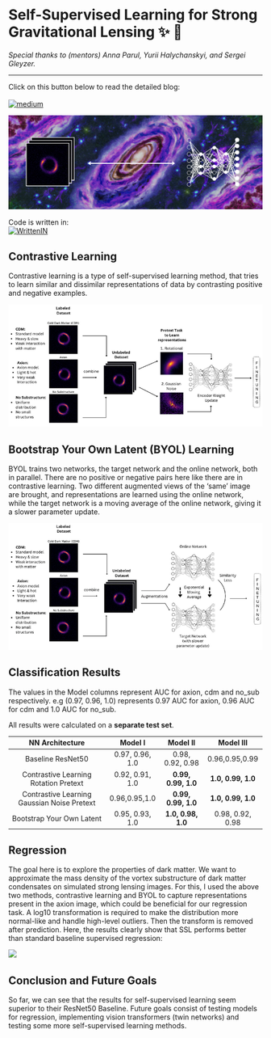 
# Self-Supervised Learning for Strong Gravitational Lensing  :sparkles: :milky_way:
*Special thanks to (mentors) Anna Parul, Yurii Halychanskyi, and Sergei Gleyzer.*
<hr> 

Click on this button below to read the detailed blog: <br><br> [![medium](https://img.shields.io/badge/medium-000?style=for-the-badge&logo=medium&logoColor=white)](https://yaashwardhan.medium.com/self-supervised-learning-for-strong-gravitational-lensing-part1-5a049e976b51)

<img src="header.png">

Code is written in: <br>[![WrittenIN](https://skillicons.dev/icons?i=python,tensorflow)](https://skillicons.dev)

## Contrastive Learning

Contrastive learning is a type of self-supervised learning method, that tries to learn similar and dissimilar representations of data by contrasting positive and negative examples.

<img src="contrastive.png">

## Bootstrap Your Own Latent (BYOL) Learning

BYOL trains two networks, the target network and the online network, both in parallel. There are no positive or negative pairs here like there are in contrastive learning. Two different augmented views of the ‘same’ image are brought, and representations are learned using the online network, while the target network is a moving average of the online network, giving it a slower parameter update.

<img src="byol.png">

## Classification Results
The values in the Model columns represent AUC for axion, cdm and no_sub respectively.
e.g (0.97, 0.96, 1.0) represents 0.97 AUC for axion, 0.96 AUC for cdm and 1.0 AUC for no_sub.

All results were calculated on a **separate test set**.


|            NN Architecture            |    Model I     |  Model II   |  Model III   | 
| :-----------------------------------: | :------------: | :---------: | :----------: | 
|   Baseline ResNet50      | 0.97, 0.96, 1.0 |   0.98, 0.92, 0.98   |    0.96,0.95,0.99    |   
|  Contrastive Learning Rotation Pretext | 0.92, 0.91, 1.0 |**0.99, 0.99, 1.0** | **1.0, 0.99, 1.0** |   
|Contrastive Learning Gaussian Noise Pretext| 0.96,0.95,1.0   | **0.99, 0.99, 1.0**     |   **1.0, 0.99, 1.0**    | 
| Bootstrap Your Own Latent | 0.95, 0.93, 1.0 |    **1.0, 0.98, 1.0**  |   0.98, 0.92, 0.98   | 

## Regression
The goal here is to explore the properties of dark matter. We want to approximate the mass density of the vortex substructure of dark matter condensates on simulated strong lensing images. For this, I used the above two methods, contrastive learning and BYOL to capture representations present in the axion image, which could be beneficial for our regression task. A log10 transformation is required to make the distribution more normal-like and handle high-level outliers. Then the transform is removed after prediction. Here, the results clearly show that SSL performs better than standard baseline supervised regression:

<img src="regression">

## Conclusion and Future Goals
So far, we can see that the results for self-supervised learning seem superior to their ResNet50 Baseline. 
Future goals consist of testing models for regression, implementing vision transformers (twin networks) and testing some more self-supervised learning methods.
